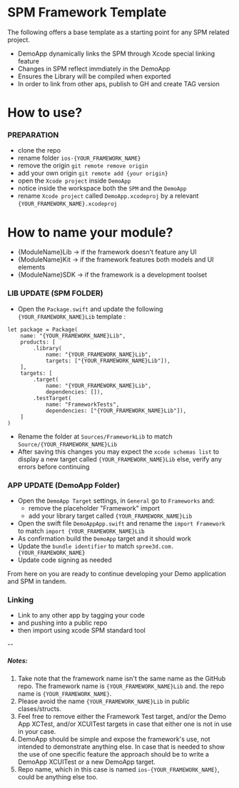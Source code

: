 # SPM Framework Template

The following offers a base template as a starting  point for any SPM related project. 
- DemoApp dynamically links the SPM through Xcode special linking feature
- Changes in SPM reflect immdiately in the DemoApp
- Ensures the Library will be compiled when exported
- In order to link from other aps, publish to GH and create  TAG version


# How to use?

### PREPARATION
- clone the repo
- rename folder `ios-{YOUR_FRAMEWORK_NAME}`
- remove the origin `git remote remove origin`
- add your own origin `git remote add {your origin}`
- open the `Xcode project` inside `DemoApp`
- notice inside the workspace both the `SPM` and the `DemoApp`
- rename `Xcode project` called `DemoApp.xcodeproj` by a relevant `{YOUR_FRAMEWORK_NAME}.xcodeproj`

# How to name your module?

- {ModuleName}Lib -> if the framework doesn't feature any UI
- {ModuleName}Kit -> if the framework features both models and UI elements
- {ModuleName}SDK -> if the framework is a development toolset


### LIB UPDATE (SPM FOLDER)
- Open the `Package.swift` and update the following `{YOUR_FRAMEWORK_NAME}Lib` template :

```
let package = Package(
    name: "{YOUR_FRAMEWORK_NAME}Lib",
    products: [
        .library(
            name: "{YOUR_FRAMEWORK_NAME}Lib",
            targets: ["{YOUR_FRAMEWORK_NAME}Lib"]),
    ],
    targets: [
        .target(
            name: "{YOUR_FRAMEWORK_NAME}Lib",
            dependencies: []),
        .testTarget(
            name: "FrameworkTests",
            dependencies: ["{YOUR_FRAMEWORK_NAME}Lib"]),
    ]
)
```
- Rename the folder at `Sources/FrameworkLib` to match `Source/{YOUR_FRAMEWORK_NAME}Lib`
- After saving this changes you may expect the `xcode schemas list` to display a new target called `{YOUR_FRAMEWORK_NAME}Lib` else, verify any errors before continuing

### APP UPDATE (DemoApp Folder)
- Open the `DemoApp Target` settings, in `General` go to `Frameworks` and:
  - remove the placeholder "Framework" import
  - add your library target  called `{YOUR_FRAMEWORK_NAME}Lib`
- Open the swift file `DemoAppApp.swift` and rename the `import Framework` to match  `import {YOUR_FRAMEWORK_NAME}Lib`
- As confirmation build the `DemoApp` target and it should work
- Update the `bundle identifier` to match `spree3d.com.{YOUR_FRAMEWORK_NAME}`
- Update code signing as needed

From here on you are ready to continue developing your Demo application and SPM in tandem.

### Linking

- Link to any other app by tagging your code 
- and pushing into a public repo
- then import using xcode SPM standard tool

--
##### Notes:
1. Take note that the framework name isn't the same name as the GitHub repo. The framework name is `{YOUR_FRAMEWORK_NAME}Lib` and. the repo name is `{YOUR_FRAMEWORK_NAME}`.
1. Please avoid the name `{YOUR_FRAMEWORK_NAME}Lib` in public clases/structs.
1. Feel free to remove either the Framework Test target, and/or the Demo App XCTest, and/or XCUITest targets in case that either one is not in use in your case.
1. DemoApp should be simple and expose the framework's use, not intended to demonstrate anything else. In case that is needed to show the use of one specific feature the approach should be to write a DemoApp XCUITest or a new DemoApp target.
1. Repo name, which in this case is named `ios-{YOUR_FRAMEWORK_NAME}`, could be anything else too.
